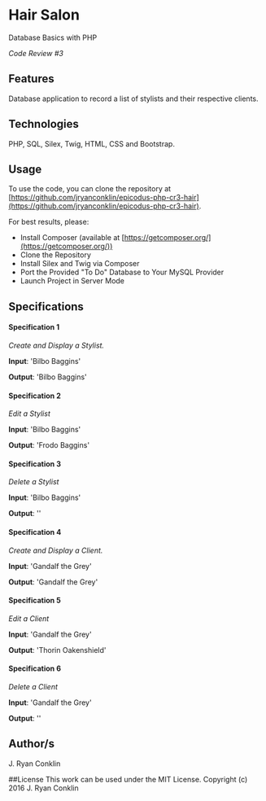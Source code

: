 # Hair Salon
Database Basics with PHP

*Code Review #3*

## Features
Database application to record a list of stylists and their respective clients.

## Technologies

PHP, SQL, Silex, Twig, HTML, CSS and Bootstrap.

## Usage

To use the code, you can clone the repository at [https://github.com/jryanconklin/epicodus-php-cr3-hair](https://github.com/jryanconklin/epicodus-php-cr3-hair).

For best results, please:

- Install Composer (available at [https://getcomposer.org/](https://getcomposer.org/))
- Clone the Repository
- Install Silex and Twig via Composer
- Port the Provided "To Do" Database to Your MySQL Provider
- Launch Project in Server Mode

## Specifications

#### Specification 1 ####
*Create and Display a Stylist.*

__Input__: 'Bilbo Baggins'

__Output__: 'Bilbo Baggins'

#### Specification 2 ####
*Edit a Stylist*

__Input__: 'Bilbo Baggins'

__Output__: 'Frodo Baggins'

#### Specification 3 ####
*Delete a Stylist*

__Input__: 'Bilbo Baggins'

__Output__: ''

#### Specification 4 ####
*Create and Display a Client.*

__Input__: 'Gandalf the Grey'

__Output__: 'Gandalf the Grey'

#### Specification 5 ####
*Edit a Client*

__Input__: 'Gandalf the Grey'

__Output__: 'Thorin Oakenshield'

#### Specification 6 ####
*Delete a Client*

__Input__: 'Gandalf the Grey'

__Output__: ''


## Author/s
J. Ryan Conklin

##License
This work can be used under the MIT License.
Copyright (c) 2016 J. Ryan Conklin
